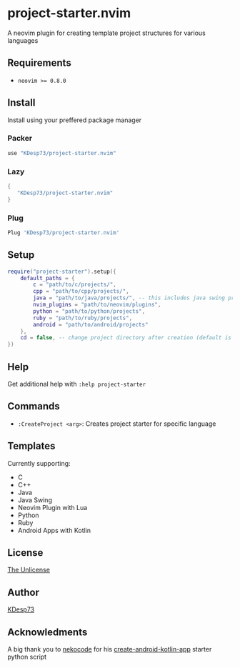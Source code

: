 # project-starter.nvim

A neovim plugin for creating template project structures for various languages

## Requirements

- `neovim >= 0.8.0`

## Install

Install using your preffered package manager

### Packer

```lua
use "KDesp73/project-starter.nvim"
```

### Lazy

```lua
{
   "KDesp73/project-starter.nvim"
}
```

### Plug

```lua
Plug 'KDesp73/project-starter.nvim'
```

## Setup

```lua
require("project-starter").setup({
    default_paths = {
        c = "path/to/c/projects/",
        cpp = "path/to/cpp/projects/",
        java = "path/to/java/projects/", -- this includes java swing projects
        nvim_plugins = "path/to/neovim/plugins",
        python = "path/to/python/projects",
        ruby = "path/to/ruby/projects",
        android = "path/to/android/projects"
    },
    cd = false, -- change project directory after creation (default is true)
})
```

## Help

Get additional help with `:help project-starter`

## Commands

- `:CreateProject <arg>`: Creates project starter for specific language

## Templates

Currently supporting:

- C
- C++
- Java
- Java Swing
- Neovim Plugin with Lua
- Python
- Ruby
- Android Apps with Kotlin

## License

[The Unlicense](https://github.com/KDesp73/project-starter.nvim/blob/main/LICENSE)

## Author

[KDesp73](https://github.com/KDesp73)

## Acknowledments

A big thank you to [nekocode](https://github.com/nekocode) for his [create-android-kotlin-app](https://github.com/nekocode/create-android-kotlin-app) starter python script

